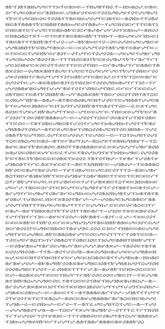 ᜈᜀᜎᜂᜈᜎᜈᜐᜌᜌᜇᜎᜎᜅᜎᜇᜈᜅᜇᜑᜎᜐᜌᜈᜎᜐᜏۦᜎᜑᜐᜅᜈᜊᜌۦᜇᜈᜇۦᜏᜆᜎᜌᜇᜏᜈᜋᜇᜆᜈᜂᜐᜅᜇۦᜌᜂᜈᜋᜏᜎᜇᜇᜎᜏᜏᜂᜌᜐᜌᜁᜎᜏᜎᜌᜌᜈᜌᜂᜎᜀᜇᜎᜌᜇᜐᜅᜏᜇᜎᜏᜏᜈᜎᜎᜈᜇᜐᜅᜌᜏᜌᜎᜇᜂᜈᜎᜇᜑᜈᜏᜐᜅᜎᜎᜏᜈᜏᜐᜇᜈᜎᜈᜈᜈᜎᜀᜇᜐᜈᜐᜎᜈᜈᜅᜌᜇᜏᜎᜈᜈᜌᜑᜎᜌᜇᜐᜏᜂᜇᜆᜎᜎᜇᜈᜎᜂᜇᜐᜇᜈᜎᜇᜎᜉᜌᜇᜎᜇᜈᜅᜈᜀᜇᜂᜇᜆᜈᜉᜈᜆᜌᜆᜏᜏᜎᜁᜈᜅᜌᜑᜈᜐᜏᜏᜇᜐᜈᜊᜈᜊᜎᜁᜎᜑᜇᜎᜇᜈᜎᜈᜇᜈᜈᜅᜈᜀᜎᜎᜐᜅᜎᜑᜈᜅᜌᜁᜌᜆᜐᜅᜇᜂᜎᜈᜇᜈᜎᜎᜎᜈᜐᜀᜈᜎᜎᜉᜏᜑᜌᜑᜈᜀᜈᜅᜇᜎᜏᜑᜏᜇᜏᜌᜏᜇᜌᜇᜌᜈᜇᜁᜌᜌᜈᜂᜈᜐᜎᜀᜇᜐᜌᜎᜈᜅᜏᜑᜇᜑᜇᜏᜌᜌᜎᜏᜏᜎᜈᜀᜌᜈᜎᜇᜈᜋᜌᜎᜇᜑᜇᜎᜇᜇᜇᜎᜌᜁᜐᜀᜇᜆᜈᜂᜎᜑᜏᜎᜌᜎᜇᜎᜏᜌᜏᜏᜈᜑᜌᜁᜌᜇᜎᜌᜈᜆᜌᜐᜎᜌᜇᜐᜌᜏᜏᜆᜈᜏᜏᜎᜈᜑᜎᜎᜎᜐᜏᜇᜈᜂᜎᜀᜇᜁᜏᜌᜈᜉᜎᜀᜎᜆᜈᜆᜎᜆᜎᜉᜇᜂᜏᜂᜈᜋᜇᜁᜏᜇᜏᜎᜎᜏᜇᜎᜎᜇᜇᜏᜎᜐᜇᜑᜇᜆᜈᜌᜈᜉᜎᜆᜇᜈᜈᜇᜎᜈᜈᜁᜏᜂᜇᜑᜏᜌᜈᜁᜈᜐᜎᜈᜌᜇᜎᜌᜇᜇᜎᜊᜌᜁᜌᜆᜌᜇᜎᜀᜌᜎᜏᜐᜇᜆᜏᜏᜌᜁᜏᜏᜈᜐᜎᜆᜈᜏᜌᜎᜌᜎᜎᜂᜎᜅᜈᜀᜌᜎᜇᜈᜇᜂᜌۦᜇᜎᜎᜀᜎᜊᜇᜇᜈᜆᜇᜏᜌᜏᜏᜎᜇۦᜌᜑᜈᜁᜈᜂᜈᜇᜈᜂᜎᜊᜎᜐᜏᜂᜇᜎᜏᜏᜏᜌᜐᜅᜈᜌᜎᜆᜎᜂᜏᜑᜎᜆᜌᜌᜏᜈᜈᜋᜈᜇᜌᜐᜎᜉᜌᜆᜈᜁᜎᜏᜎᜆᜏᜐᜇᜌᜎᜐᜇۦᜇᜆᜇᜆᜎᜁᜇᜇᜌۦᜏᜈᜎᜐᜇᜎᜇᜈᜎᜀᜏᜐᜈᜀᜈᜑᜌᜆᜈᜊᜈᜁᜈᜀᜎᜈᜇᜆᜏᜇᜏᜎᜏᜐᜎᜈᜎᜊᜇᜇᜏᜐᜌᜆᜐᜀᜈᜑᜈᜈᜌᜑᜈᜎᜈᜇᜈᜏᜈᜌᜇᜐᜎᜉᜏᜇᜎᜇᜌᜐᜈᜈᜎᜉᜌᜇᜈᜀᜎᜇᜌᜁᜇᜂᜈᜈᜇᜆᜇᜂᜎᜂᜌᜂᜎᜌᜏᜂᜐᜀᜈᜎᜇᜈᜏᜎᜎᜏᜇᜑᜏۦᜇᜁᜎᜌᜇᜈᜏᜂᜇᜎᜌᜁᜌۦᜐᜀᜈᜌᜌᜎᜎᜁᜏᜑᜌᜎᜇᜇᜌᜆᜇۦᜎᜐᜇᜁᜇᜌᜎᜀᜇᜆᜈᜆᜏᜂᜏᜆᜎᜏᜇᜏᜈᜀᜈᜈᜈᜅᜌᜑᜇᜑᜌᜏᜏᜎᜎᜊᜇᜆᜏᜇᜈᜏᜎᜉᜎᜐᜎᜏᜈᜇᜎᜎᜇᜏᜇᜑᜎᜈᜎᜏᜈᜇᜌᜈᜇᜈᜎᜉᜏᜂᜎᜆᜌᜇᜎᜅᜈᜌᜐᜅᜎᜌᜏᜎᜎᜀᜈᜏᜌᜐᜈᜈᜏᜎᜏᜐᜌᜑᜈᜎᜇᜁᜌᜇᜈᜋᜎᜏᜈᜊᜏᜏᜈᜌᜇᜐᜎᜏᜇᜂᜈᜐᜈᜑᜎᜌᜏᜏᜈᜈᜎᜀᜇᜌᜎᜐᜇۦᜏᜌᜎᜁᜇᜌᜏᜏᜌۦᜎᜇᜌᜏᜇᜑᜇᜑᜎᜊᜎᜅᜌᜐᜎᜏᜌᜂᜎᜊᜇᜏᜈᜊᜌᜇᜇᜈᜏᜑᜈᜎᜇᜆᜈᜌᜎᜂᜌᜑᜈᜊᜌᜁᜎᜁᜈᜐᜌᜐᜈᜋᜎᜑᜎᜊᜈᜋᜇۦᜈᜋᜎᜀᜈᜇᜈᜏᜇۦᜈᜐᜏᜎᜎᜈᜏᜈᜈᜈᜇᜁᜏۦᜇᜁᜌᜂᜌᜌᜎᜌᜈᜆᜈᜏᜐᜅᜈᜉᜏᜇᜏᜈᜇᜁᜌᜆᜇᜇᜏۦᜎᜉᜇᜎᜈᜏᜌᜂᜌᜂᜎᜋᜎᜅᜐᜅᜌᜈᜇۦᜏᜌᜏᜏᜈᜀᜇᜎᜈᜇᜎᜀᜈᜇᜇᜇᜇᜏᜈᜁᜎᜅᜏᜏᜏۦᜎᜈᜎᜏᜎᜐᜌᜑᜎᜋᜈᜆᜎᜉᜏᜈᜎᜋᜌᜂᜈᜊᜈᜎᜎᜆᜇۦᜈᜁᜎᜋᜇᜇᜎᜑᜈᜇᜎᜂᜏᜐᜐᜀᜇᜑᜌᜂᜈᜏᜌᜑᜎᜁᜈᜈᜈᜊᜐᜀᜏᜇᜇᜈᜌᜎᜈᜋᜏᜌᜇᜑᜎᜋᜎᜏᜈᜉᜇᜇᜌᜇᜏᜇᜏᜎᜎᜎᜏᜑᜈᜂᜇᜌᜈᜆᜈᜊᜎᜐᜇᜆᜈᜂᜈᜋᜐᜀᜎᜁᜇᜏᜌᜂᜈᜋᜎᜊᜈᜆᜈᜐᜇᜎᜎᜁᜇᜎᜇᜂᜇᜁᜇᜆᜎᜊᜎᜆᜈᜀᜌᜎᜇᜌᜇۦᜇᜂᜎᜉᜈᜇᜇᜇᜎᜉᜎᜉᜈᜁᜈᜇᜎᜊᜎᜁᜇᜂᜐᜅᜈᜅᜇᜌᜇᜆᜌۦᜎᜈᜇᜇᜏᜆᜏᜎᜇᜂᜇᜌᜎᜇᜌᜂᜌᜐᜎᜋᜎᜆᜏᜎᜈᜈᜎᜅᜇᜈᜎᜇᜌᜑᜈᜆᜌᜂᜎᜆᜇᜌᜈᜌᜎᜏᜈᜆᜈᜆᜇᜌᜐᜅᜇᜌᜌᜏᜈᜂᜏᜐᜌᜈᜎᜉᜎᜅᜈᜎᜈᜎᜈᜋᜏᜈᜌۦᜎᜉᜈᜅᜇۦᜐᜅᜎᜁᜈᜂᜏᜎᜈᜆᜌᜑᜌᜑᜌᜏᜈᜌᜇᜂᜌᜇᜈᜈᜇᜆᜈᜈᜌᜏᜌᜎᜏᜐᜎᜎᜎᜐᜌᜁᜌᜇᜈᜌᜎᜎᜎᜆᜇᜌᜌᜐᜌۦᜇᜇᜏᜇᜏᜆᜈᜊᜇᜂᜎᜆᜇᜈᜌᜑᜈᜋᜎᜐᜈᜁᜈᜏᜎᜀᜎᜋᜏᜂᜎᜎᜈᜇᜈᜆᜎᜑᜌᜂᜏᜇᜎᜁᜇᜁᜈᜋᜏᜂᜌᜎᜌᜎᜎᜐᜎᜆᜎᜂᜇᜑᜈᜋᜇᜎᜏᜏᜌᜑᜐᜀᜈᜈᜎᜑᜈᜂᜎᜑᜏۦᜌᜑᜎᜁᜇᜏᜏᜎᜇᜁᜇᜁᜈᜀᜇᜎᜐᜀᜏۦᜇᜆᜇᜁᜌᜐᜌᜂᜌᜏᜎᜈᜇᜐᜈᜀᜈᜈᜇᜌᜇᜂᜏᜎᜏᜌᜌᜂᜇᜆᜈᜏᜏᜂᜎᜇᜌᜐᜇᜐᜈᜏᜇᜎᜈᜋᜌᜂᜇۦᜏᜏᜏۦᜇᜂᜇᜆᜎᜐᜈᜇᜇᜈᜇᜌᜌᜁᜌᜐᜎᜋᜇᜌᜌᜈᜇۦᜈᜀᜇᜈᜈᜊᜈᜋᜌᜎᜇᜏᜇᜌᜇᜏᜎᜎᜎᜆᜎᜏᜈᜎᜇᜇᜈᜑᜎᜏᜇᜌᜇᜆᜈᜊᜎᜅᜎᜆᜏᜈᜈᜊᜎᜎᜏᜈᜇᜂᜏᜇᜎᜂᜏᜌᜇᜈᜈᜐᜎᜐᜐᜀᜌᜎᜎᜑᜇᜏᜈᜋᜈᜅᜌᜎᜈᜆᜏᜇᜌᜈᜌᜆᜈᜇᜌᜌᜌۦᜈᜋᜈᜁᜌᜑᜎᜈᜏᜏᜇᜎᜈᜎᜈᜅᜏᜏᜌᜐᜏᜏᜈᜑᜎᜎᜈᜑᜈᜏᜎᜉᜏᜌᜈᜑᜈᜁᜏᜌᜐᜅᜈᜉᜌᜁᜇᜌᜌᜈᜈᜅᜐᜅᜌۦᜇᜇᜇᜐᜎᜏᜎᜐᜇᜐᜎᜋᜇᜆᜌᜇᜇᜂᜏᜂᜈᜏᜇᜈᜎᜎᜌᜌᜈᜅᜈᜑᜐᜅᜈᜇᜈᜆᜈᜋᜌᜏᜌᜑᜈᜀᜈᜌᜐᜀᜏᜏᜈᜁᜈᜋᜌᜐᜇᜂᜏᜈᜎᜀᜌᜐᜈᜂᜌᜏᜎᜊᜌᜂᜏᜐᜏᜏᜏᜈᜌᜐᜇᜎᜌᜏᜎᜑᜏۦᜏᜐᜈᜁᜎᜎᜎᜆᜌۦᜈᜑᜈᜉᜈᜀᜎᜇᜐᜅᜏᜇᜇᜇᜇᜇᜌᜑᜈᜊᜈᜁᜏᜌᜎᜁᜇᜇᜎᜐᜌᜆᜎᜆᜈᜀᜏᜏᜇᜏᜏᜇᜌᜈᜇᜂᜎᜑᜎᜁᜌᜌᜈᜈᜎᜂᜐᜀᜈᜊᜌᜌᜌᜐᜇᜏᜇۦᜎᜈᜎᜊᜇᜇᜏᜎᜈᜋᜎᜐᜌᜂᜈᜁᜈᜉᜈᜊᜌᜑᜈᜑᜈᜆᜏᜌᜌۦᜈᜁᜈᜁᜇᜂᜏᜎᜎᜇᜎᜁᜇᜐᜇᜂᜈᜏᜏᜆᜌᜎᜎᜌᜎᜉᜌᜂᜎᜅᜏᜐᜌᜑᜌᜂᜈᜁᜇᜏᜈᜅᜌᜑᜇᜑᜈᜅᜇᜎᜎᜑᜈᜎᜈᜈᜈᜇᜈᜆᜎᜏᜌᜑᜌᜂᜈᜎᜎᜎᜌᜎᜎᜏᜎᜋᜏᜏᜎᜁᜎᜇᜎᜁᜈᜊᜌᜑᜈᜏᜇᜇᜈᜋᜌᜈᜈᜈᜈᜆᜈᜆᜈᜊᜇᜐᜇᜐᜌᜌᜏᜎᜌᜂᜈᜑᜏᜑᜇᜏᜐᜅᜌᜑᜇᜆᜏᜑᜎᜑᜈᜎᜏۦᜌᜇᜌᜐᜎᜊᜎᜌᜇᜑᜈᜑᜎᜌᜏᜑᜌᜌᜌᜈᜈᜏᜎᜉᜈᜑᜈᜑᜎᜊᜇᜆᜎᜁᜌᜆᜈᜌᜈᜀᜏᜑᜏᜎᜎᜎᜏۦᜎᜆᜎᜐᜏᜐᜎᜆᜎᜉᜌᜏᜏᜆᜎᜏᜎᜋᜈᜂᜇᜑᜎᜎᜎᜏᜈᜐᜏᜇᜇᜏᜈᜌᜎᜈᜎᜊᜌᜆᜈᜈᜈᜁᜌۦᜎᜂᜈᜅᜌᜌᜈᜁᜐᜀᜇᜆᜎᜉᜌᜎᜌۦᜈᜈᜎᜈᜈᜆᜈᜈᜈᜇᜈᜁᜏᜈᜈᜀᜏᜊ
